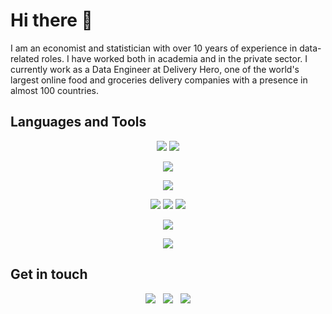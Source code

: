 # Hi there 👋

I am an economist and statistician with over 10 years of experience in data-related roles. I have worked both in
academia and in the private sector. I currently work as a Data Engineer at Delivery Hero, one of the world's largest
online food and groceries delivery companies with a presence in almost 100 countries.

## Languages and Tools

<p align="center">
  <img src="https://skills.syvixor.com/api/icons?i=py,r,html,css,js,sql,markdown" />
  <img src="https://skills.syvixor.com/api/icons?i=bash,gitbash,zshell,homebrew" />
</p>
<p align="center">
  <img src="https://skills.syvixor.com/api/icons?i=airflow,flask,django,pytest,numpy,regex" />
</p>
<p align="center">
  <img src="https://skills.syvixor.com/api/icons?perline=15&i=git,github,githubactions,githubpages" />
</p>
<p align="center">
  <img src="https://skills.syvixor.com/api/icons?perline=15&i=linux,macos,windows" />
  <img src="https://skills.syvixor.com/api/icons?perline=15&i=terraform,docker" />
  <img src="https://skills.syvixor.com/api/icons?perline=15&i=googlecloud,googlebigquery" />
</p>
<p align="center">
  <img src="https://skills.syvixor.com/api/icons?perline=15&i=yaml,json,toml" />
</p>
<p align="center">
  <img src="https://skills.syvixor.com/api/icons?perline=15&i=slack,trello,stackoverflow,jira,confluence" />
</p>

## Get in touch

<p align="center">
  <a href="https://www.linkedin.com/in/danielczarnievicz/" style="text-decoration:none;" >
    <img src="https://skills.syvixor.com/api/icons?perline=15&i=linkedin" />
  </a>
  &nbsp;
  <a href="https://stackoverflow.com/users/5908830/daniel" style="text-decoration:none;" >
    <img src="https://skills.syvixor.com/api/icons?perline=15&i=stackoverflow" />
  </a>
  &nbsp;
  <a href="https://github.com/daczarne" style="text-decoration:none;" >
    <img src="https://skills.syvixor.com/api/icons?perline=15&i=github" />
  </a>
</p>
